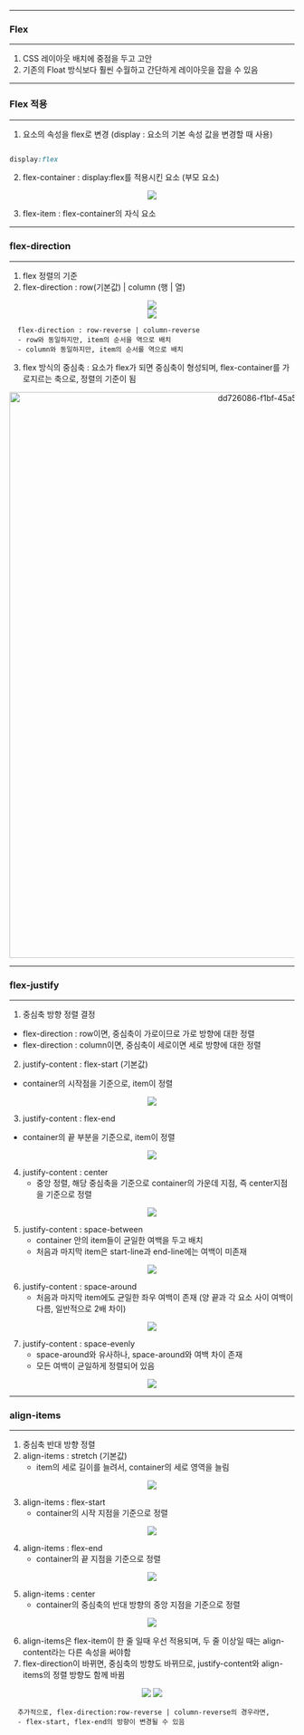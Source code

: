 -----
### Flex
-----
1. CSS 레이아웃 배치에 중점을 두고 고안
2. 기존의 Float 방식보다 훨씬 수월하고 간단하게 레이아웃을 잡을 수 있음

----
### Flex 적용
-----
1. 요소의 속성을 flex로 변경 (display : 요소의 기본 속성 값을 변경할 때 사용)
```css

display:flex
```

2. flex-container : display:flex를 적용시킨 요소 (부모 요소)
<div align = "center">
<img src = "https://github.com/sooyounghan/Web/assets/34672301/01383c00-2a33-46e0-8449-9ce040e883de">
</div>

3. flex-item : flex-container의 자식 요소

----
### flex-direction
-----
1. flex 정렬의 기준
2. flex-direction : row(기본값) | column (행 | 열)
<div align = "center">
<img src = "https://github.com/sooyounghan/Web/assets/34672301/68ddd08f-6d38-49f5-a1ec-72f73bf573d1">
</div>

<div align = "center">
<img src = "https://github.com/sooyounghan/Web/assets/34672301/951a48c1-2950-430c-bb58-88943a7a96e6">
</div>

      flex-direction : row-reverse | column-reverse
      - row와 동일하지만, item의 순서을 역으로 배치
      - column와 동일하지만, item의 순서를 역으로 배치
      
3. flex 방식의 중심축 : 요소가 flex가 되면 중심축이 형성되며, flex-container를 가로지르는 축으로, 정렬의 기준이 됨
<div align = "center">
<img width="1000" alt="dd726086-f1bf-45a5-85fd-39d1f9c86422" src="https://github.com/sooyounghan/Web/assets/34672301/fd0a3453-4744-4da3-b013-0ce8a9bf0896">
</div>

----
### flex-justify
-----
1. 중심축 방향 정렬 결정
  - flex-direction : row이면, 중심축이 가로이므로 가로 방향에 대한 정렬
  - flex-direction : column이면, 중심축이 세로이면 세로 방향에 대한 정렬

2. justify-content : flex-start (기본값)
  - container의 시작점을 기준으로, item이 정렬
<div align = "center">
<img src = "https://github.com/sooyounghan/Web/assets/34672301/8b0dad68-74d0-43ec-ae8d-a3d4856b4a20">
</div>   

3. justify-content : flex-end
  - container의 끝 부분을 기준으로, item이 정렬
<div align = "center">
<img src = "https://github.com/sooyounghan/Web/assets/34672301/c0c5f56f-31c1-4636-a62b-a693d11f82c2">
</div>   

4. justify-content : center
   - 중앙 정렬, 해당 중심축을 기준으로 container의 가운데 지점, 즉 center지점을 기준으로 정렬
<div align = "center">
<img src = "https://github.com/sooyounghan/Web/assets/34672301/4fff3aca-4a03-449a-a0ec-8ddd04e63910">
</div>   

5. justify-content : space-between
   - container 안의 item들이 균일한 여백을 두고 배치
   - 처음과 마지막 item은 start-line과 end-line에는 여백이 미존재
<div align = "center">
<img src = "https://github.com/sooyounghan/Web/assets/34672301/f35cbc4e-fc55-4bcd-a1eb-6945ab4e9d07">
</div>   

6. justify-content : space-around
   - 처음과 마지막 item에도 균일한 좌우 여백이 존재 (양 끝과 각 요소 사이 여백이 다름, 일반적으로 2배 차이)
<div align = "center">
<img src = "https://github.com/sooyounghan/Web/assets/34672301/cbab5428-dbca-4503-be14-8fa718c337b5">
</div>   

7. justify-content : space-evenly
   - space-around와 유사하나, space-around와 여백 차이 존재 
   - 모든 여백이 균일하게 정렬되어 있음
<div align = "center">
<img src = "https://github.com/sooyounghan/Web/assets/34672301/71cbf776-7ba7-45be-bf9c-3b2223c78378">
</div>   

----
### align-items
-----
1. 중심축 반대 방향 정렬
2. align-items : stretch (기본값)
   - item의 세로 길이를 늘려서, container의 세로 영역을 늘림
<div align = "center">
<img src = "https://github.com/sooyounghan/Web/assets/34672301/2bddf527-26a8-4231-902d-f48cfe2fead6">
</div>  

3. align-items : flex-start
   - container의 시작 지점을 기준으로 정렬
<div align = "center">
<img src = "https://github.com/sooyounghan/Web/assets/34672301/8d71c499-c75b-488c-bab3-56a350fa0aeb">
</div>

4. align-items : flex-end
   - container의 끝 지점을 기준으로 정렬
<div align = "center">
<img src = "https://github.com/sooyounghan/Web/assets/34672301/ac1d30c2-3c46-4704-bb09-5adcbed030a8">
</div>

5. align-items : center
   - container의 중심축의 반대 방향의 중앙 지점을 기준으로 정렬
<div align = "center">
<img src = "https://github.com/sooyounghan/Web/assets/34672301/ba199b0d-9ec1-4345-9c31-d7d4d44acf8f">
</div>

6. align-items은 flex-item이 한 줄 일때 우선 적용되며, 두 줄 이상일 때는 align-content라는 다른 속성을 써야함
7. flex-direction이 바뀌면, 중심축의 방향도 바뀌므로, justify-content와 align-items의 정렬 방향도 함께 바뀜
<div align = "center">
<img src = "https://github.com/sooyounghan/Web/assets/34672301/8298b51d-9787-47c0-bfac-be7842a5e4e8">
<img src = "https://github.com/sooyounghan/Web/assets/34672301/4b1a467d-a6c1-4455-b7e5-d9118d07f0e0">
</div>

      추가적으로, flex-direction:row-reverse | column-reverse의 경우라면,
      - flex-start, flex-end의 방향이 변경될 수 있음

